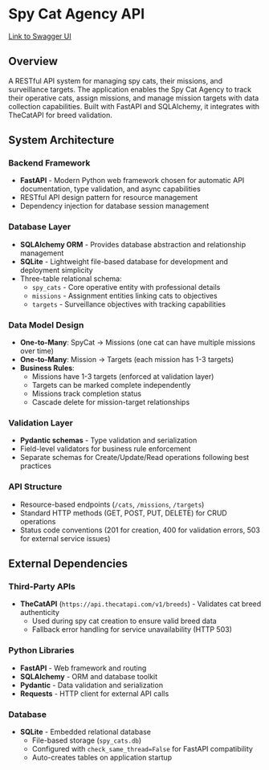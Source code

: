 # Spy Cat Agency API
[Link to Swagger UI](https://lfj7rc-8000.csb.app/docs#/)

## Overview

A RESTful API system for managing spy cats, their missions, and surveillance targets. The application enables the Spy Cat Agency to track their operative cats, assign missions, and manage mission targets with data collection capabilities. Built with FastAPI and SQLAlchemy, it integrates with TheCatAPI for breed validation.

## System Architecture

### Backend Framework
- **FastAPI** - Modern Python web framework chosen for automatic API documentation, type validation, and async capabilities
- RESTful API design pattern for resource management
- Dependency injection for database session management

### Database Layer
- **SQLAlchemy ORM** - Provides database abstraction and relationship management
- **SQLite** - Lightweight file-based database for development and deployment simplicity
- Three-table relational schema:
  - `spy_cats` - Core operative entity with professional details
  - `missions` - Assignment entities linking cats to objectives
  - `targets` - Surveillance objectives with tracking capabilities

### Data Model Design
- **One-to-Many**: SpyCat → Missions (one cat can have multiple missions over time)
- **One-to-Many**: Mission → Targets (each mission has 1-3 targets)
- **Business Rules**:
  - Missions have 1-3 targets (enforced at validation layer)
  - Targets can be marked complete independently
  - Missions track completion status
  - Cascade delete for mission-target relationships

### Validation Layer
- **Pydantic schemas** - Type validation and serialization
- Field-level validators for business rule enforcement
- Separate schemas for Create/Update/Read operations following best practices

### API Structure
- Resource-based endpoints (`/cats`, `/missions`, `/targets`)
- Standard HTTP methods (GET, POST, PUT, DELETE) for CRUD operations
- Status code conventions (201 for creation, 400 for validation errors, 503 for external service issues)

## External Dependencies

### Third-Party APIs
- **TheCatAPI** (`https://api.thecatapi.com/v1/breeds`) - Validates cat breed authenticity
  - Used during spy cat creation to ensure valid breed data
  - Fallback error handling for service unavailability (HTTP 503)

### Python Libraries
- **FastAPI** - Web framework and routing
- **SQLAlchemy** - ORM and database toolkit
- **Pydantic** - Data validation and serialization
- **Requests** - HTTP client for external API calls

### Database
- **SQLite** - Embedded relational database
  - File-based storage (`spy_cats.db`)
  - Configured with `check_same_thread=False` for FastAPI compatibility
  - Auto-creates tables on application startup
